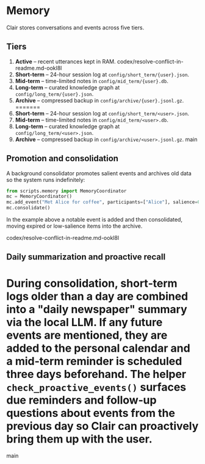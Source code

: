# Memory

Clair stores conversations and events across five tiers.

## Tiers

1. **Active** – recent utterances kept in RAM.
 codex/resolve-conflict-in-readme.md-ookl8l
2. **Short-term** – 24-hour session log at `config/short_term/{user}.json`.
3. **Mid-term** – time-limited notes in `config/mid_term/{user}.db`.
4. **Long-term** – curated knowledge graph at `config/long_term/{user}.json`.
5. **Archive** – compressed backup in `config/archive/{user}.jsonl.gz`.
=======
2. **Short-term** – 24-hour session log at `config/short_term/<user>.json`.
3. **Mid-term** – time-limited notes in `config/mid_term/<user>.db`.
4. **Long-term** – curated knowledge graph at `config/long_term/<user>.json`.
5. **Archive** – compressed backup in `config/archive/<user>.jsonl.gz`.
 main

## Promotion and consolidation

A background consolidator promotes salient events and archives old data so the
system runs indefinitely:

```python
from scripts.memory import MemoryCoordinator
mc = MemoryCoordinator()
mc.add_event("Met Alice for coffee", participants=["Alice"], salience=0.9)
mc.consolidate()
```

In the example above a notable event is added and then consolidated, moving
expired or low-salience items into the archive.

 codex/resolve-conflict-in-readme.md-ookl8l
## Daily summarization and proactive recall

During consolidation, short‑term logs older than a day are combined into a
"daily newspaper" summary via the local LLM. If any future events are mentioned,
they are added to the personal calendar and a mid‑term reminder is scheduled
three days beforehand. The helper `check_proactive_events()` surfaces due
reminders and follow‑up questions about events from the previous day so Clair
can proactively bring them up with the user.
=======
 main
